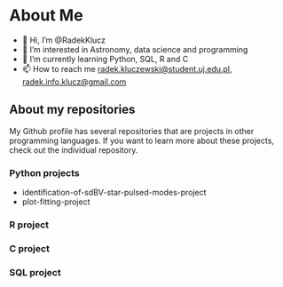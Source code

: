 # About Me
- 👋 Hi, I’m @RadekKlucz
- 👀 I’m interested in Astronomy, data science and programming
- 🌱 I’m currently learning Python, SQL, R and C
- 📫 How to reach me radek.kluczewski@student.uj.edu.pl, radek.info.klucz@gmail.com
<!--- - 💞️ I’m looking to collaborate on ... --->

## About my repositories

My Github profile has several repositories that are projects in other programming languages. If you want to learn more about these projects, check out the individual repository. 

### Python projects

- identification-of-sdBV-star-pulsed-modes-project
- plot-fitting-project

### R project

### C project 

### SQL project


<!---
RadekKlucz/RadekKlucz is a ✨ special ✨ repository because its `README.md` (this file) appears on your GitHub profile.
You can click the Preview link to take a look at your changes.
--->
